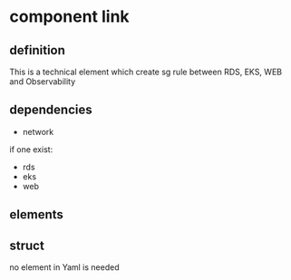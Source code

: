 # component link

## definition

This is a technical element which create sg rule between RDS, EKS, WEB and Observability

## dependencies

- network

if one exist:

- rds
- eks
- web

## elements

## struct

no element in Yaml is needed
